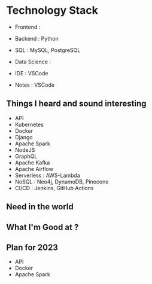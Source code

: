 <!---------------------------------------------------------------------------->
# Technology Stack 
- Frontend      : 
- Backend       : Python
- SQL           : MySQL, PostgreSQL
- Data Science  :  

- IDE           : VSCode 
- Notes         : VSCode 

<!---------------------------------------------------------------------------->

## Things I heard and sound interesting
- API
- Kubernetes
- Docker
- Django 
- Apache Spark
- NodeJS
- GraphQL
- Apache Kafka
- Apache Airflow
- Serverless : AWS-Lambda 
- NoSQL : Neo4j, DynamoDB, Pinecone
- CI/CD : Jenkins, GitHub Actions   

## Need in the world 

## What I'm Good at ? 


<!---------------------------------------------------------------------------->

## Plan for 2023 
- API
- Docker 
- Apache Spark 